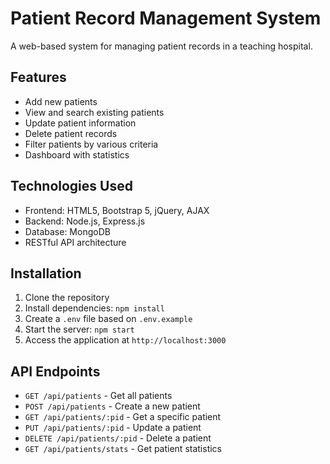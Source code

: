 # Patient Record Management System

A web-based system for managing patient records in a teaching hospital.

## Features

- Add new patients
- View and search existing patients
- Update patient information
- Delete patient records
- Filter patients by various criteria
- Dashboard with statistics

## Technologies Used

- Frontend: HTML5, Bootstrap 5, jQuery, AJAX
- Backend: Node.js, Express.js
- Database: MongoDB
- RESTful API architecture

## Installation

1. Clone the repository
2. Install dependencies: `npm install`
3. Create a `.env` file based on `.env.example`
4. Start the server: `npm start`
5. Access the application at `http://localhost:3000`

## API Endpoints

- `GET /api/patients` - Get all patients
- `POST /api/patients` - Create a new patient
- `GET /api/patients/:pid` - Get a specific patient
- `PUT /api/patients/:pid` - Update a patient
- `DELETE /api/patients/:pid` - Delete a patient
- `GET /api/patients/stats` - Get patient statistics